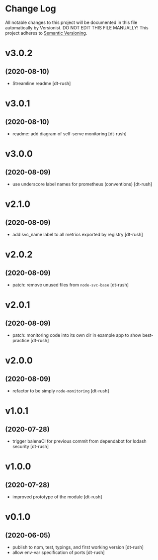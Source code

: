 # Change Log

All notable changes to this project will be documented in this file
automatically by Versionist. DO NOT EDIT THIS FILE MANUALLY!
This project adheres to [Semantic Versioning](http://semver.org/).

# v3.0.2
## (2020-08-10)

* Streamline readme [dt-rush]

# v3.0.1
## (2020-08-10)

* readme: add diagram of self-serve monitoring [dt-rush]

# v3.0.0
## (2020-08-09)

* use underscore label names for prometheus (conventions) [dt-rush]

# v2.1.0
## (2020-08-09)

* add svc_name label to all metrics exported by registry [dt-rush]

# v2.0.2
## (2020-08-09)

* patch: remove unused files from `node-svc-base` [dt-rush]

# v2.0.1
## (2020-08-09)

* patch: monitoring code into its own dir in example app to show best-practice [dt-rush]

# v2.0.0
## (2020-08-09)

* refactor to be simply `node-monitoring` [dt-rush]

# v1.0.1
## (2020-07-28)

* trigger balenaCI for previous commit from dependabot for lodash security [dt-rush]

# v1.0.0
## (2020-07-28)

* improved prototype of the module [dt-rush]

# v0.1.0
## (2020-06-05)

* publish to npm, test, typings, and first working version [dt-rush]
* allow env-var specification of ports [dt-rush]
